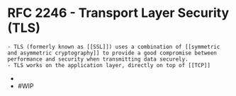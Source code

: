 # RFC 2246 - Transport Layer Security (TLS)
	- TLS (formerly known as [[SSL]]) uses a combination of [[symmetric and asymmetric cryptography]] to provide a good compromise between performance and security when transmitting data securely.
	- TLS works on the application layer, directly on top of [[TCP]]
-
- #WIP